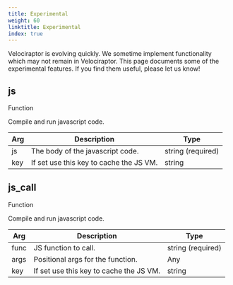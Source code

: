 ```yaml
---
title: Experimental
weight: 60
linktitle: Experimental
index: true
---
```


Velociraptor is evolving quickly. We sometime implement
functionality which may not remain in Velociraptor. This page
documents some of the experimental features. If you find them
useful, please let us know!


<div class="vql_item"></div>


## js
<span class='vql_type pull-right'>Function</span>

Compile and run javascript code.



<div class="vqlargs"></div>

Arg | Description | Type
----|-------------|-----
js|The body of the javascript code.|string (required)
key|If set use this key to cache the JS VM.|string



<div class="vql_item"></div>


## js_call
<span class='vql_type pull-right'>Function</span>

Compile and run javascript code.



<div class="vqlargs"></div>

Arg | Description | Type
----|-------------|-----
func|JS function to call.|string (required)
args|Positional args for the function.|Any
key|If set use this key to cache the JS VM.|string

